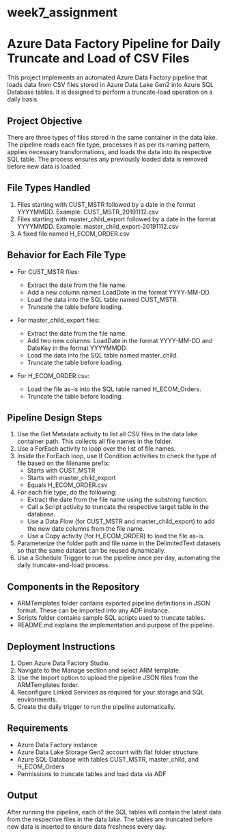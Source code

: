 # week7_assignment

# Azure Data Factory Pipeline for Daily Truncate and Load of CSV Files

This project implements an automated Azure Data Factory pipeline that loads data from CSV files stored in Azure Data Lake Gen2 into Azure SQL Database tables. It is designed to perform a truncate-load operation on a daily basis.

## Project Objective

There are three types of files stored in the same container in the data lake. The pipeline reads each file type, processes it as per its naming pattern, applies necessary transformations, and loads the data into its respective SQL table. The process ensures any previously loaded data is removed before new data is loaded.

## File Types Handled

1. Files starting with CUST_MSTR followed by a date in the format YYYYMMDD. Example: CUST_MSTR_20191112.csv
2. Files starting with master_child_export followed by a date in the format YYYYMMDD. Example: master_child_export-20191112.csv
3. A fixed file named H_ECOM_ORDER.csv

## Behavior for Each File Type

- For CUST_MSTR files:
  - Extract the date from the file name.
  - Add a new column named LoadDate in the format YYYY-MM-DD.
  - Load the data into the SQL table named CUST_MSTR.
  - Truncate the table before loading.

- For master_child_export files:
  - Extract the date from the file name.
  - Add two new columns: LoadDate in the format YYYY-MM-DD and DateKey in the format YYYYMMDD.
  - Load the data into the SQL table named master_child.
  - Truncate the table before loading.

- For H_ECOM_ORDER.csv:
  - Load the file as-is into the SQL table named H_ECOM_Orders.
  - Truncate the table before loading.

## Pipeline Design Steps

1. Use the Get Metadata activity to list all CSV files in the data lake container path. This collects all file names in the folder.
2. Use a ForEach activity to loop over the list of file names.
3. Inside the ForEach loop, use If Condition activities to check the type of file based on the filename prefix:
   - Starts with CUST_MSTR
   - Starts with master_child_export
   - Equals H_ECOM_ORDER.csv
4. For each file type, do the following:
   - Extract the date from the file name using the substring function.
   - Call a Script activity to truncate the respective target table in the database.
   - Use a Data Flow (for CUST_MSTR and master_child_export) to add the new date columns from the file name.
   - Use a Copy activity (for H_ECOM_ORDER) to load the file as-is.
5. Parameterize the folder path and file name in the DelimitedText datasets so that the same dataset can be reused dynamically.
6. Use a Schedule Trigger to run the pipeline once per day, automating the daily truncate-and-load process.

## Components in the Repository

- ARMTemplates folder contains exported pipeline definitions in JSON format. These can be imported into any ADF instance.
- Scripts folder contains sample SQL scripts used to truncate tables.
- README.md explains the implementation and purpose of the pipeline.

## Deployment Instructions

1. Open Azure Data Factory Studio.
2. Navigate to the Manage section and select ARM template.
3. Use the Import option to upload the pipeline JSON files from the ARMTemplates folder.
4. Reconfigure Linked Services as required for your storage and SQL environments.
5. Create the daily trigger to run the pipeline automatically.

## Requirements

- Azure Data Factory instance
- Azure Data Lake Storage Gen2 account with flat folder structure
- Azure SQL Database with tables CUST_MSTR, master_child, and H_ECOM_Orders
- Permissions to truncate tables and load data via ADF

## Output

After running the pipeline, each of the SQL tables will contain the latest data from the respective files in the data lake. The tables are truncated before new data is inserted to ensure data freshness every day.

